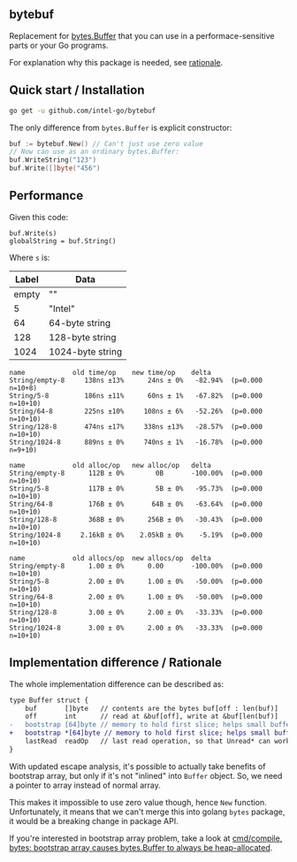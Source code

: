 ## bytebuf

Replacement for [bytes.Buffer](https://golang.org/pkg/bytes/#Buffer) that you can use in a performace-sensitive parts
or your Go programs.

For explanation why this package is needed, see [rationale](#implementation-difference--rationale).

## Quick start / Installation

```bash
go get -u github.com/intel-go/bytebuf
```

The only difference from `bytes.Buffer` is explicit constructor:

```go
buf := bytebuf.New() // Can't just use zero value
// Now can use as an ordinary bytes.Buffer:
buf.WriteString("123")
buf.Write([]byte("456")
```

## Performance

Given this code:

```
buf.Write(s)
globalString = buf.String()
```

Where `s` is:

| Label | Data |
|-------|------|
| empty | ""   |
| 5     | "Intel" |
| 64    | 64-byte string |
| 128   | 128-byte string |
| 1024  | 1024-byte string |

```
name            old time/op    new time/op    delta
String/empty-8     138ns ±13%      24ns ± 0%   -82.94%  (p=0.000 n=10+8)
String/5-8         186ns ±11%      60ns ± 1%   -67.82%  (p=0.000 n=10+10)
String/64-8        225ns ±10%     108ns ± 6%   -52.26%  (p=0.000 n=10+10)
String/128-8       474ns ±17%     338ns ±13%   -28.57%  (p=0.000 n=10+10)
String/1024-8      889ns ± 0%     740ns ± 1%   -16.78%  (p=0.000 n=9+10)

name            old alloc/op   new alloc/op   delta
String/empty-8      112B ± 0%        0B       -100.00%  (p=0.000 n=10+10)
String/5-8          117B ± 0%        5B ± 0%   -95.73%  (p=0.000 n=10+10)
String/64-8         176B ± 0%       64B ± 0%   -63.64%  (p=0.000 n=10+10)
String/128-8        368B ± 0%      256B ± 0%   -30.43%  (p=0.000 n=10+10)
String/1024-8     2.16kB ± 0%    2.05kB ± 0%    -5.19%  (p=0.000 n=10+10)

name            old allocs/op  new allocs/op  delta
String/empty-8      1.00 ± 0%      0.00       -100.00%  (p=0.000 n=10+10)
String/5-8          2.00 ± 0%      1.00 ± 0%   -50.00%  (p=0.000 n=10+10)
String/64-8         2.00 ± 0%      1.00 ± 0%   -50.00%  (p=0.000 n=10+10)
String/128-8        3.00 ± 0%      2.00 ± 0%   -33.33%  (p=0.000 n=10+10)
String/1024-8       3.00 ± 0%      2.00 ± 0%   -33.33%  (p=0.000 n=10+10)
```

## Implementation difference / Rationale

The whole implementation difference can be described as:

```diff
type Buffer struct {
	buf       []byte   // contents are the bytes buf[off : len(buf)]
	off       int      // read at &buf[off], write at &buf[len(buf)]
- 	bootstrap [64]byte // memory to hold first slice; helps small buffers avoid allocation.
+ 	bootstrap *[64]byte // memory to hold first slice; helps small buffers avoid allocation.
	lastRead  readOp   // last read operation, so that Unread* can work correctly.
}
```

With updated escape analysis, it's possible to actually take benefits of
bootstrap array, but only if it's not "inlined" into `Buffer` object.
So, we need a pointer to array instead of normal array.

This makes it impossible to use zero value though, hence `New` function.
Unfortunately, it means that we can't merge this into golang `bytes` package,
it would be a breaking change in package API.

If you're interested in bootstrap array problem, take a look at
[cmd/compile, bytes: bootstrap array causes bytes.Buffer to always be heap-allocated](https://github.com/golang/go/issues/7921).
